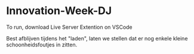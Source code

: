 # Innovation-Week-DJ

To run, download Live Server Extention on VSCode

Best afblijven tijdens het "laden", laten we stellen dat er nog enkele kleine schoonheidsfoutjes in zitten.
